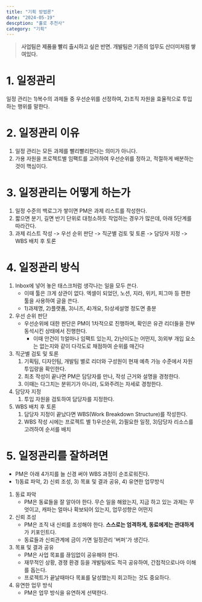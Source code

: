 ```yaml
---
title: "기획 방법론"
date: "2024-05-19"
descption: "홀로 추천사"
category: "기획"
---
```


> **사업팀은 제품을 빨리 출시하고 싶은 반면. 개발팀은 기존의 업무도 산더미처럼 쌓여있다.**

# 1. 일정관리
일정 관리는 1)복수의 과제들 중 우선순위를 선정하여, 2)조직 자원을 효율적으로 투입하는 행위를 말한다.
# 2. 일정관리 이유
1. 일정 관리는 모든 과제를 빨리빨리한다는 의미가 아니다. 
2. 가용 자원을 프로젝트별 임팩트를 고려하여 우선순위를 정하고, 적절하게 배분하는 것이 핵심이다. 
# 3. 일정관리는 어떻게 하는가
1. 일정 수준의 백로그가 쌓이면 PM은 과제 리스트를 작성한다. 
2. 짧으면 분기, 길면 반기 단위로 대청소하듯 작업하는 경우가 많은데, 아래 5단계를 따라간다.
3. 과제 리스트 작성 -> 우선 순위 판단 -> 직군별 검토 및 토론 -> 담당자 지정 -> WBS 배치 후 토론
# 4. 일정관리 방식
1. Inbox에 넣어 놓은 태스크처럼 생각나는 일을 모두 쓴다.
	- 이때 툴은 크게 상관이 없다. 엑셀이 되었던, 노션, 지라, 위키, 피그마 등 편한 툴을 사용하여 글을 쓴다. 
	- 1)과제명, 2)플랫폼, 3)니즈, 4)개요, 5)상세설명 정도면 충분
2. 우선 순위 판단
	- 우선순위에 대한 판단은 PM이 1차적으로 진행하며, 확인은 유관 리더들을 전부 동석시킨 상태에서 진행한다.
		- 이때 안건이 1)얼마나 임팩트 있는지, 2)난이도는 어떤지, 3)외부 개입 요소는 없는지와 같이 다각도로 채점하여 순위를 매긴다
3. 직군별 검토 및 토론
	1. 기획팀, 디자인팀, 개발팀 별로 리더와 구성원이 현재 예측 가능 수준에서 자원 투입량을 확인한다.
	2. 최초 작성이 끝나면 PM은 담당자를 만나, 작성 근거와 설명을 경청한다.
	3. 이때는 다그치는 분위기가 아니라, 도와주려는 자세로 경청한다.
4. 담당자 지정
	1. 투입 자원을 검토하여 담당자를 지정한다.
5. WBS 배치 후 토론
	1. 담당자 지정이 끝났다면 WBS(Work Breakdown Structure)를 작성한다.
	2. WBS 작성 시에는 프로젝트 별 1)우선순위, 2)필요한 일정, 3)담당자 리소스를 고려하여 순서를 배치
# 5. 일정관리를 잘하려면
- PM은 아래 4가지를 늘 신경 써야 WBS 과정이 순조로워진다.
- 1)동료 파악, 2) 신뢰 조성, 3) 목표 및 결과 공유, 4) 유연한 업무방식
1. 동료 파악
	- PM은 동료들을 잘 알아야 한다. 무슨 일을 해왔는지, 지금 하고 있는 과제는 무엇이고, 캐파는 얼마나 확보되어 있는지, 업무성향은 어떤지
2. 신뢰 조성
	- PM은 조직 내 신뢰를 조성해야 한다. **스스로는 엄격하게, 동료에게는 관대하게**가 키포인트다.
	- 동료들과 신뢰관계에 금이 가면 일정관리 '버퍼'가 생긴다. 
3. 목표 및 결과 공유
	- PM은 사업 목표를 끊임없이 공유해야 한다. 
	- 재무적인 상황, 경쟁 환경 등을 개발팀에도 적극 공유하여, 간접적으로나마 이해를 돕는다.
	- 프로젝트가 끝날때마다 목표를 달성했는지 회고하는 것도 중요하다.
4. 유연한 업무 방식
	- PM은 업무 방식을 유연하게 선택한다. 
